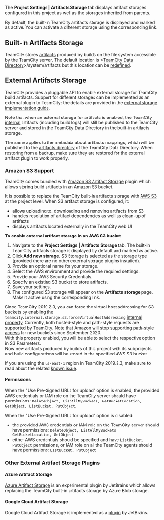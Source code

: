 [//]: # (title: Configuring Artifacts Storage)
[//]: # (auxiliary-id: Configuring Artifacts Storage)

The __Project Settings | Artifacts Storage__ tab displays artifact storages configured in this project as well as the storages inherited from parents. 

By default, the built-in TeamCity artifacts storage is displayed and marked as active. You can activate a different storage using the corresponding link.

## Built-in Artifacts Storage

TeamCity stores [artifacts](build-artifact.md) produced by builds on the file system accessible by the TeamCity server. The default location is \<[TeamCity Data Directory](teamcity-data-directory.md)\>\/system\/artifacts but this location can be [redefined](teamcity-configuration-and-maintenance.md).

## External Artifacts Storage 

TeamCity provides a pluggable API to enable external storage for TeamCity build artifacts. Support for different storages can be implemented as an external plugin to TeamCity: the details are provided in the [external storage implementation guide](https://plugins.jetbrains.com/docs/teamcity/external-storage-implementation-guide.html).

Note that when an external storage for artifacts is enabled, the TeamCity [internal](build-artifact.md#Hidden+Artifacts) artifacts (including build logs) will still be published to the TeamCity server and stored in the TeamCity Data Directory in the built\-in artifacts storage.

The same applies to the metadata about artifacts mappings, which will be published to the [artifacts directory](teamcity-configuration-and-maintenance.md) of the TeamCity Data Directory. When restoring from a backup, make sure they are restored for the external artifact plugin to work properly.

### Amazon S3 Support

TeamCity comes bundled with [Amazon S3 Artifact Storage](https://plugins.jetbrains.com/plugin/9623-aws-s3-artifact-storage) plugin which allows storing build artifacts in an Amazon S3 bucket.

It is possible to replace the TeamCity built-in artifacts storage with [AWS S3](https://aws.amazon.com/s3/) at the project level. When S3 artifact storage is configured, it:
* allows uploading to, downloading and removing artifacts from S3
* handles resolution of artifact dependencies as well as clean-up of artifacts
* displays artifacts located externally in the TeamCity web UI

__To enable external artifact storage in an AWS S3 bucket__

1. Navigate to the __Project Settings | Artifacts Storage__ tab. The built-in TeamCity artifacts storage is displayed by default and marked as active.
2. Click __Add new storage__. S3 Storage is selected as the storage type (provided there are no other external storage plugins installed).
3. Provide an optional name for your storage.
4. Select the AWS environment and provide the required settings.
5. Provide your AWS Security Credentials.
6. Specify an existing S3 bucket to store artifacts.
7. Save your settings. 
8. The configured S3 storage will appear on the __Artifacts storage__ page. Make it active using the corresponding link.

<anchor name="forceVirtualHostAddressing"/>

Since TeamCity 2019.2.3, you can force the virtual host addressing for S3 buckets by enabling the `teamcity.internal.storage.s3.forceVirtualHostAddressing` [internal property](configuring-teamcity-server-startup-properties.md#TeamCity+internal+properties). Currently, both hosted-style and path-style requests are supported by TeamCity. Note that Amazon will [stop supporting path-style access](https://docs.aws.amazon.com/AmazonS3/latest/dev/VirtualHosting.html#path-style-access) for new buckets since September 2020.   
With this property enabled, you will be able to select the respective option in S3 Parameters.   
Now new artifacts produced by builds of this project with its subprojects and build configurations will be stored in the specified AWS S3 bucket.

<note>

If you are using the `us-east-1` region in TeamCity 2019.2.3, make sure to read about the related [known issue](known-issues.md#AWS+region+us-east-1+cannot+be+set+in+S3+artifact+storage+settings).

</note>

#### Permissions

When the "Use Pre\-Signed URLs for upload" option is enabled, the provided AWS credentials or IAM role on the TeamCity server should have permissions: `DeleteObject, ListAllMyBuckets, GetBucketLocation, GetObject, ListBucket, PutObject`.

When the "Use Pre\-Signed URLs for upload" option is disabled:
* the provided AWS credentials or IAM role on the TeamCity server should have permissions: `DeleteObject, ListAllMyBuckets, GetBucketLocation, GetObject`
* either AWS credentials should be specified and have `ListBucket, PutObject` permissions, or IAM role on all the TeamCity agents should have permissions: `ListBucket, PutObject`

### Other External Artifact Storage Plugins

#### Azure Artifact Storage

[Azure Artifact Storage](https://plugins.jetbrains.com/plugin/9617-azure-artifact-storage) is an experimental plugin by JetBrains which allows replacing the TeamCity built\-in artifacts storage by Azure Blob storage. 


#### Google Cloud Artifact Storage

 Google Cloud Artifact Storage is implemented as a [plugin](https://plugins.jetbrains.com/plugin/9634-google-artifact-storage) by JetBrains.

